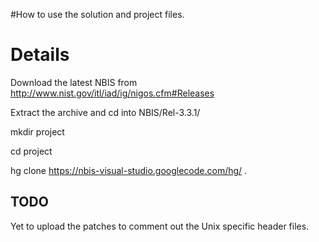 #How to use the solution and project files.

# Details #

Download the latest NBIS from http://www.nist.gov/itl/iad/ig/nigos.cfm#Releases

Extract the archive and cd into NBIS/Rel-3.3.1/

mkdir project

cd project

hg clone https://nbis-visual-studio.googlecode.com/hg/ .

## TODO ##
Yet to upload the patches to comment out the Unix specific header files.